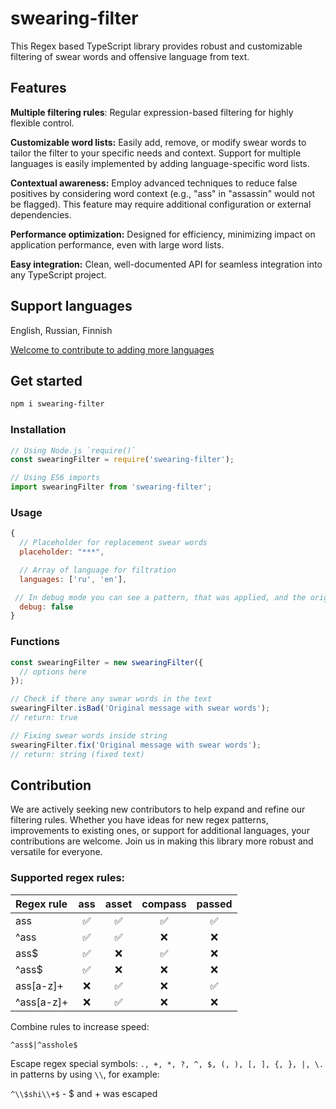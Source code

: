 # swearing-filter

This Regex based TypeScript library provides robust and customizable filtering of swear words and offensive language from text. 

## Features

**Multiple filtering rules**: Regular expression-based filtering for highly flexible control.

**Customizable word lists:** Easily add, remove, or modify swear words to tailor the filter to your specific needs and context. Support for multiple languages is easily implemented by adding language-specific word lists.

**Contextual awareness:** Employ advanced techniques to reduce false positives by considering word context (e.g., "ass" in "assassin" would not be flagged). This feature may require additional configuration or external dependencies.

**Performance optimization:** Designed for efficiency, minimizing impact on application performance, even with large word lists.

**Easy integration:** Clean, well-documented API for seamless integration into any TypeScript project.

## Support languages

English, Russian, Finnish 

[Welcome to contribute to adding more languages](#Contribution)

## Get started

```sh
npm i swearing-filter
```

### Installation

```js
// Using Node.js `require()`
const swearingFilter = require('swearing-filter');

// Using ES6 imports
import swearingFilter from 'swearing-filter';
```

### Usage

```js
{
  // Placeholder for replacement swear words
  placeholder: "***",

  // Array of language for filtration
  languages: ['ru', 'en'],

 // In debug mode you can see a pattern, that was applied, and the original word
  debug: false
}
```

### Functions

```js
const swearingFilter = new swearingFilter({
  // options here
});

// Check if there any swear words in the text
swearingFilter.isBad('Original message with swear words'); 
// return: true

// Fixing swear words inside string
swearingFilter.fix('Original message with swear words'); 
// return: string (fixed text)
```

## Contribution
We are actively seeking new contributors to help expand and refine our filtering rules. 
Whether you have ideas for new regex patterns, improvements to existing ones, or support for additional languages, your contributions are welcome. 
Join us in making this library more robust and versatile for everyone.

### Supported regex rules:

| Regex rule |  ass   |  asset  |  compass  |  passed  |
|:-----------|:------:|:-------:|:---------:|:--------:|
| ass        |   ✅  |    ✅   |     ✅    |    ✅   |
| ^ass       |   ✅  |    ✅   |     ❌    |    ❌   |
| ass$       |   ✅  |    ❌   |     ✅    |    ❌   |
| ^ass$      |   ✅  |    ❌   |     ❌    |    ❌   |
| ass[a-z]+  |   ❌  |    ✅   |     ❌    |    ✅   |
| ^ass[a-z]+ |   ❌  |    ✅   |     ❌    |    ❌   |

Combine rules to increase speed:

``^ass$|^asshole$``

Escape regex special symbols: ``., +, *, ?, ^, $, (, ), [, ], {, }, |, \.`` in patterns by using ``\\``, for example:

``^\\$shi\\+$`` - $ and + was escaped